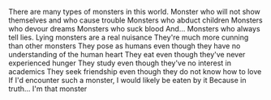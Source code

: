 There are many types of monsters in this world.
Monster who will not show themselves and who cause trouble
Monsters who abduct children
Monsters who devour dreams
Monsters who suck blood
And... Monsters who always tell lies.
Lying monsters are a real nuisance
They're much more cunning than other monsters
They pose as humans even though they have no understanding of the human heart
They eat even though they've never experienced hunger
They study even though they've no interest in academics
They seek friendship even though they do not know how to love
If I'd encounter such a monster, I would likely be eaten by it
Because in truth... I'm that monster
